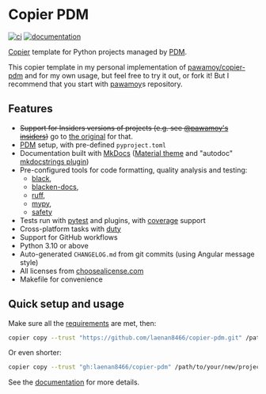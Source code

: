 # Copier PDM

[![ci](https://github.com/laenan8466/copier-pdm/workflows/ci/badge.svg)](https://github.com/laenan8466y/copier-pdm/actions?query=workflow%3Aci)
[![documentation](https://img.shields.io/badge/docs-mkdocs%20material-blue.svg?style=flat)](https://laenan8466.github.io/copier-pdm/)

[Copier](https://github.com/copier-org/copier) template
for Python projects managed by [PDM](https://github.com/pdm-project/pdm).

This copier template in my personal implementation of [pawamoy/copier-pdm](https://github.com/pawamoy/copier-pdm) and for my own usage,
but feel free to try it out, or fork it! But I recommend that you start with [pawamoy](https://github.com/pawamoy)s repository.

## Features

- ~~Support for Insiders versions of projects (e.g. see [@pawamoy's insiders](https://pawamoy.github.io/insiders/))~~ go to [the original](https://github.com/pawamoy/copier-pdm) for that.
- [PDM](https://github.com/pdm-project/pdm) setup, with pre-defined `pyproject.toml`
- Documentation built with [MkDocs](https://github.com/mkdocs/mkdocs)
  ([Material theme](https://github.com/squidfunk/mkdocs-material)
  and "autodoc" [mkdocstrings plugin](https://github.com/mkdocstrings/mkdocstrings))
- Pre-configured tools for code formatting, quality analysis and testing:
    - [black](https://github.com/psf/black),
    - [blacken-docs](https://github.com/adamchainz/blacken-docs),
    - [ruff](https://github.com/charliermarsh/ruff),
    - [mypy](https://github.com/python/mypy),
    - [safety](https://github.com/pyupio/safety)
- Tests run with [pytest](https://github.com/pytest-dev/pytest) and plugins, with [coverage](https://github.com/nedbat/coveragepy) support
- Cross-platform tasks with [duty](https://github.com/pawamoy/duty)
- Support for GitHub workflows
- Python 3.10 or above
- Auto-generated `CHANGELOG.md` from git commits (using Angular message style)
- All licenses from [choosealicense.com](https://choosealicense.com/appendix/)
- Makefile for convenience

## Quick setup and usage

Make sure all the
[requirements](https://laenan8466.github.io/copier-pdm/requirements)
are met, then:

```bash
copier copy --trust "https://github.com/laenan8466/copier-pdm.git" /path/to/your/new/project
```

Or even shorter:

```bash
copier copy --trust "gh:laenan8466/copier-pdm" /path/to/your/new/project
```

See the [documentation](https://laenan8466.github.io/copier-pdm)
for more details.
